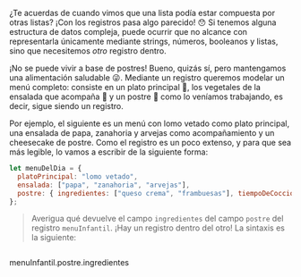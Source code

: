 ¿Te acuerdas de cuando vimos que una lista podía estar compuesta por otras listas? ¡Con los registros pasa algo parecido! :hushed: Si tenemos alguna estructura de datos compleja, puede ocurrir que no alcance con representarla únicamente mediante strings, números, booleanos y listas, sino que necesitemos _otro_ registro dentro.

¡No se puede vivir a base de postres! Bueno, quizás sí, pero mantengamos una alimentación saludable :stuck_out_tongue_winking_eye:. Mediante un registro queremos modelar un menú completo: consiste en un plato principal :curry:, los vegetales de la ensalada que acompaña :tomato: y un postre :custard: como lo veníamos trabajando, es decir, sigue siendo un registro.

Por ejemplo, el siguiente es un menú con lomo vetado como plato principal, una ensalada de papa, zanahoria y arvejas como acompañamiento y un cheesecake de postre. Como el registro es un poco extenso, y para que sea más legible, lo vamos a escribir de la siguiente forma:

```javascript
let menuDelDia = {
  platoPrincipal: "lomo vetado",
  ensalada: ["papa", "zanahoria", "arvejas"],
  postre: { ingredientes: ["queso crema", "frambuesas"], tiempoDeCoccion: 80 }
};
```

> Averigua qué devuelve el campo `ingredientes` del campo `postre` del registro `menuInfantil`. ¡Hay un registro dentro del otro! La sintaxis es la siguiente:

> ```javascript
menuInfantil.postre.ingredientes
```
